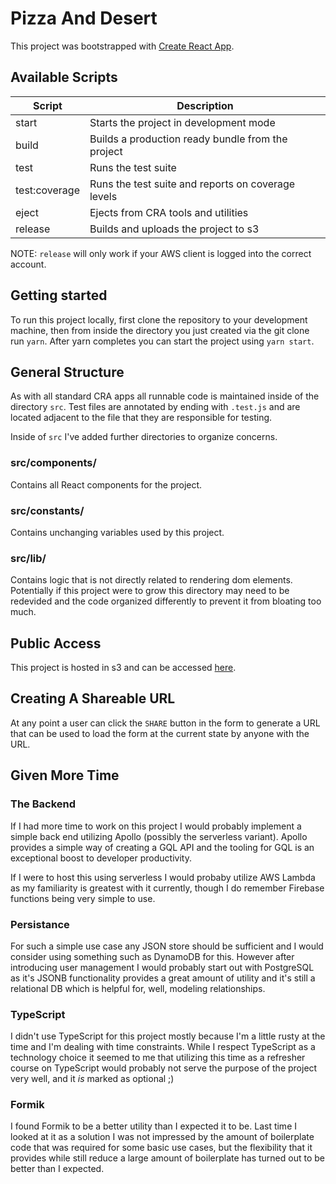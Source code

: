# Pizza And Desert

This project was bootstrapped with [Create React App](https://github.com/facebook/create-react-app).

## Available Scripts
| Script        | Description |
|---------------|----------------------------------------------------|
| start         | Starts the project in development mode             |
| build         | Builds a production ready bundle from the project  |
| test          | Runs the test suite                                |
| test:coverage | Runs the test suite and reports on coverage levels |
| eject         | Ejects from CRA tools and utilities                |
| release       | Builds and uploads the project to s3               |

NOTE: `release` will only work if your AWS client is logged into the correct
account.

## Getting started
To run this project locally, first clone the repository to your development
machine, then from inside the directory you just created via the git clone run
`yarn`. After yarn completes you can start the project using `yarn start`.

## General Structure
As with all standard CRA apps all runnable code is maintained inside of the
directory `src`. Test files are annotated by ending with `.test.js` and are
located adjacent to the file that they are responsible for testing.

Inside of `src` I've added further directories to organize
concerns.

### src/components/
Contains all React components for the project.

### src/constants/
Contains unchanging variables used by this project.

### src/lib/
Contains logic that is not directly related to rendering dom elements.
Potentially if this project were to grow this directory may need to be
redevided and the code organized differently to prevent it from bloating too
much.

## Public Access
This project is hosted in s3 and can be accessed
[here](http://simple-apps.s3-website-us-east-1.amazonaws.com/).

## Creating A Shareable URL
At any point a user can click the `SHARE` button in the form to generate a URL
that can be used to load the form at the current state by anyone with the URL.

## Given More Time
### The Backend
If I had more time to work on this project I would probably implement a simple
back end utilizing Apollo (possibly the serverless variant). Apollo provides a
simple way of creating a GQL API and the tooling for GQL is an exceptional
boost to developer productivity.

If I were to host this using serverless I would probaby utilize AWS Lambda as
my familiarity is greatest with it currently, though I do remember Firebase
functions being very simple to use.

### Persistance
For such a simple use case any JSON store should be sufficient and I would
consider using something such as DynamoDB for this. However after introducing
user management I would probably start out with PostgreSQL as it's JSONB
functionality provides a great amount of utility and it's still a relational
DB which is helpful for, well, modeling relationships.

### TypeScript
I didn't use TypeScript for this project mostly because I'm a little rusty at
the time and I'm dealing with time constraints. While I respect TypeScript as
a technology choice it seemed to me that utilizing this time as a refresher
course on TypeScript would probably not serve the purpose of the project very
well, and it _is_ marked as optional ;)

### Formik
I found Formik to be a better utility than I expected it to be. Last time I
looked at it as a solution I was not impressed by the amount of boilerplate
code that was required for some basic use cases, but the flexibility that it
provides while still reduce a large amount of boilerplate has turned out to be
better than I expected.
